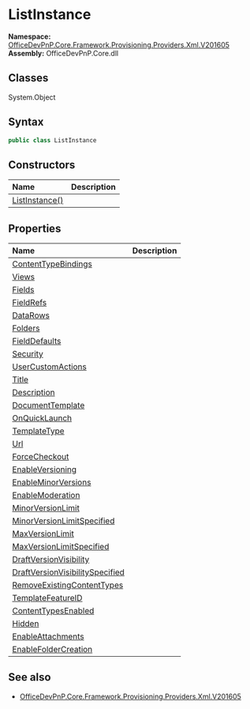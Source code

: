 # ListInstance

**Namespace:** [OfficeDevPnP.Core.Framework.Provisioning.Providers.Xml.V201605](OfficeDevPnP.Core.Framework.Provisioning.Providers.Xml.V201605.md)  
**Assembly:** OfficeDevPnP.Core.dll  
## Classes
System.Object  
## Syntax
```C#
public class ListInstance
```
## Constructors
|**Name**|**Description**|
|:-----|:-----|
| [ListInstance()](ListInstanceconstructor1details.md) | 
## Properties
|**Name**|**Description**|
|:-----|:-----|
| [ContentTypeBindings](ListInstance.ContentTypeBindings.md) | 
| [Views](ListInstance.Views.md) | 
| [Fields](ListInstance.Fields.md) | 
| [FieldRefs](ListInstance.FieldRefs.md) | 
| [DataRows](ListInstance.DataRows.md) | 
| [Folders](ListInstance.Folders.md) | 
| [FieldDefaults](ListInstance.FieldDefaults.md) | 
| [Security](ListInstance.Security.md) | 
| [UserCustomActions](ListInstance.UserCustomActions.md) | 
| [Title](ListInstance.Title.md) | 
| [Description](ListInstance.Description.md) | 
| [DocumentTemplate](ListInstance.DocumentTemplate.md) | 
| [OnQuickLaunch](ListInstance.OnQuickLaunch.md) | 
| [TemplateType](ListInstance.TemplateType.md) | 
| [Url](ListInstance.Url.md) | 
| [ForceCheckout](ListInstance.ForceCheckout.md) | 
| [EnableVersioning](ListInstance.EnableVersioning.md) | 
| [EnableMinorVersions](ListInstance.EnableMinorVersions.md) | 
| [EnableModeration](ListInstance.EnableModeration.md) | 
| [MinorVersionLimit](ListInstance.MinorVersionLimit.md) | 
| [MinorVersionLimitSpecified](ListInstance.MinorVersionLimitSpecified.md) | 
| [MaxVersionLimit](ListInstance.MaxVersionLimit.md) | 
| [MaxVersionLimitSpecified](ListInstance.MaxVersionLimitSpecified.md) | 
| [DraftVersionVisibility](ListInstance.DraftVersionVisibility.md) | 
| [DraftVersionVisibilitySpecified](ListInstance.DraftVersionVisibilitySpecified.md) | 
| [RemoveExistingContentTypes](ListInstance.RemoveExistingContentTypes.md) | 
| [TemplateFeatureID](ListInstance.TemplateFeatureID.md) | 
| [ContentTypesEnabled](ListInstance.ContentTypesEnabled.md) | 
| [Hidden](ListInstance.Hidden.md) | 
| [EnableAttachments](ListInstance.EnableAttachments.md) | 
| [EnableFolderCreation](ListInstance.EnableFolderCreation.md) | 
## See also
- [OfficeDevPnP.Core.Framework.Provisioning.Providers.Xml.V201605](OfficeDevPnP.Core.Framework.Provisioning.Providers.Xml.V201605.md)

